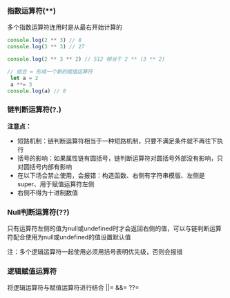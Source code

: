 ### 指数运算符(**)

多个指数运算符连用时是从最右开始计算的

```javascript
console.log(2 ** 3) // 8
console.log(3 ** 3) // 27

console.log(2 ** 3 ** 2) // 512 相当于 2 ** (3 ** 2)

// 结合 = 形成一个新的赋值运算符
 let a = 2
 a **= 3
console.log(a) // 8
```

### 链判断运算符(?.)

**注意点：**

+ 短路机制：链判断运算符相当于一种短路机制，只要不满足条件就不再往下执行
+ 括号的影响：如果属性链有圆括号，链判断运算符对圆括号外部没有影响，只对圆括号内部有影响
+ 在以下场合禁止使用，会报错：构造函数、右侧有字符串模版、左侧是super、用于赋值运算符左侧
+ 右侧不得为十进制数值



### Null判断运算符(??)

只有运算符左侧的值为null或undefined时才会返回右侧的值，可以与链判断运算符配合使用为null或undefined的值设置默认值

注：多个逻辑运算符一起使用必须用括号表明优先级，否则会报错



### 逻辑赋值运算符

将逻辑运算符与赋值运算符进行结合 ||=	&&=	??=





